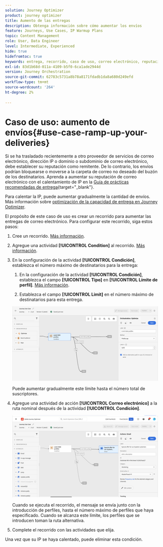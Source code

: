 ```yaml
---
solution: Journey Optimizer
product: journey optimizer
title: Aumento de las entregas
description: Obtenga información sobre cómo aumentar los envíos
feature: Journeys, Use Cases, IP Warmup Plans
topic: Content Management
role: User, Data Engineer
level: Intermediate, Experienced
hide: true
hidefromtoc: true
keywords: entrega, recorrido, caso de uso, correo electrónico, reputación
exl-id: 83d1b68d-011a-4109-b5f0-6ca1ade2944d
version: Journey Orchestration
source-git-commit: 62783c5731a8b78a8171fdadb1da8a680d249efd
workflow-type: tm+mt
source-wordcount: '264'
ht-degree: 2%

---
```


# Caso de uso: aumento de envíos{#use-case-ramp-up-your-deliveries}

Si se ha trasladado recientemente a otro proveedor de servicios de correo electrónico, dirección IP o dominio o subdominio de correo electrónico, debe establecer su reputación como remitente. De lo contrario, los envíos podrían bloquearse o moverse a la carpeta de correo no deseado del buzón de los destinatarios. Aprenda a aumentar su reputación de correo electrónico con el calentamiento de IP en la [Guía de prácticas recomendadas de entrega](https://experienceleague.adobe.com/docs/deliverability-learn/deliverability-best-practice-guide/additional-resources/generic-resources/increase-reputation-with-ip-warming.html?lang=es){target="_blank"}.

Para calentar la IP, puede aumentar gradualmente la cantidad de envíos. Más información sobre [optimización de la capacidad de entrega en Journey Optimizer](../reports/deliverability.md).

El propósito de este caso de uso es crear un recorrido para aumentar las entregas de correo electrónico. Para configurar este recorrido, siga estos pasos:

1. Cree un recorrido. [Más información](journey-gs.md).

1. Agregue una actividad **[!UICONTROL Condition]** al recorrido. [Más información](condition-activity.md).

1. En la configuración de la actividad **[!UICONTROL Condición]**, establezca el número máximo de destinatarios para la entrega:

   1. En la configuración de la actividad **[!UICONTROL Condición]**, establezca el campo **[!UICONTROL Tipo]** en **[!UICONTROL Límite de perfil]**. [Más información](condition-activity.md#profile_cap).

   1. Establezca el campo **[!UICONTROL Limit]** en el número máximo de destinatarios para esta entrega.

   ![](assets/profile-cap-condition.png)

   Puede aumentar gradualmente este límite hasta el número total de suscriptores.

1. Agregue una actividad de acción **[!UICONTROL Correo electrónico]** a la ruta nominal después de la actividad **[!UICONTROL Condición]**.

   ![](assets/ramp-up-deliveries-message.png)

   Cuando se ejecuta el recorrido, el mensaje se envía junto con la introducción de perfiles, hasta el número máximo de perfiles que haya especificado. Cuando se alcanza este límite, los perfiles que se introducen toman la ruta alternativa.

1. Complete el recorrido con las actividades que elija.

Una vez que su IP se haya calentado, puede eliminar esta condición.
